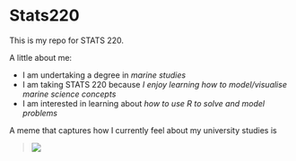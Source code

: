 # Stats220

This is my repo for STATS 220. 

A little about me:

- I am undertaking a degree in *marine studies*
- I am taking STATS 220 because *I enjoy learning how to model/visualise marine science concepts*
- I am interested in learning about *how to use R to solve and model problems*

A meme that captures how I currently feel about my university studies is 
> ![](https://us1.discourse-cdn.com/spiceworks/original/4X/2/e/f/2efafa8251e02022223ac4902d7328877a769b8a.gif)
